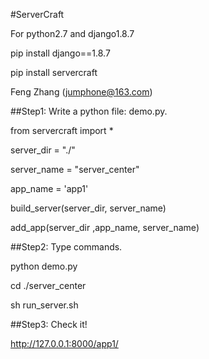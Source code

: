 #ServerCraft

For python2.7 and django1.8.7

pip install django==1.8.7

pip install servercraft
             
Feng Zhang (jumphone@163.com)
             
##Step1: Write a python file: demo.py.
             
from servercraft import *

server_dir = "./"

server_name = "server_center"

app_name = 'app1'

build_server(server_dir, server_name)

add_app(server_dir ,app_name, server_name)

##Step2: Type commands.

python demo.py

cd ./server_center

sh run_server.sh

##Step3: Check it! 

http://127.0.0.1:8000/app1/
